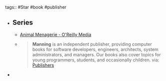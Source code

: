 tags:: #Star #book #publisher

- ## Series
  - [Animal Menagerie - O'Reilly Media](https://www.oreilly.com/animals.csp)
  - > **Manning** is an independent publisher, providing computer books for software developers, engineers, architects, system administrators, and managers. Our books also cover topics for young programmers, students, and occasionally children.
    via: [Publishers](https://www.oreilly.com/publisher/manning-publications/)
-